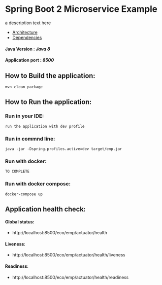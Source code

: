 

# Spring Boot 2 Microservice Example


a description text here



 - [Architecture](./ARCHITECTURE.md)
- [Dependencies](./DEPENDENCIES.md)

#### Java Version : ***Java 8***
#### Application port : ***8500***

## How to Build the application:

```
mvn clean package
```

## How to Run the application:


### Run in your IDE:

```
run the application with dev profile
```
### Run in commnd line:

```
java -jar -Dspring.profiles.active=dev target/emp.jar
```

### Run with docker:

```
TO COMPLETE
```

### Run with docker compose:

```
docker-compose up
```

## Application health check:

#### Global status: 
- http://localhost:8500/eco/emp/actuator/health

#### Liveness: 
- http://localhost:8500/eco/emp/actuator/health/liveness

####  Readiness:
- http://localhost:8500/eco/emp/actuator/health/readiness
